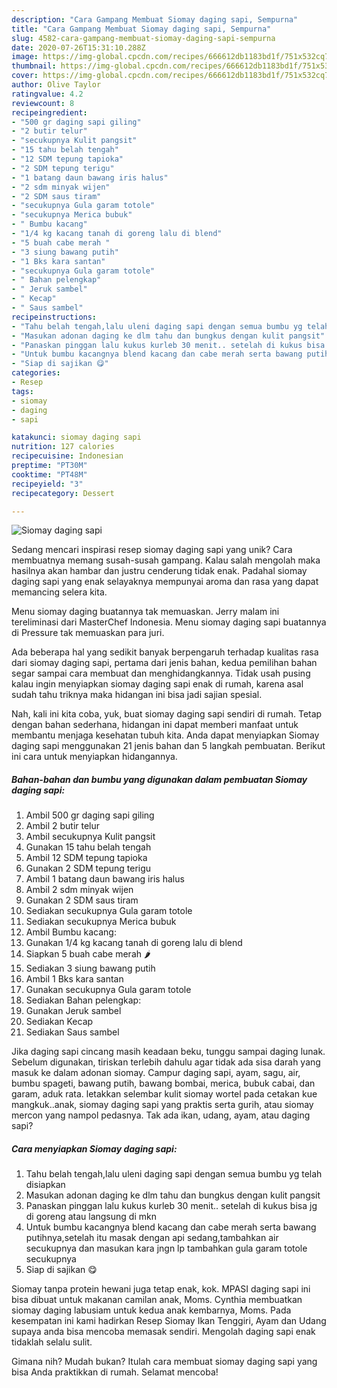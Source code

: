 ```yaml
---
description: "Cara Gampang Membuat Siomay daging sapi, Sempurna"
title: "Cara Gampang Membuat Siomay daging sapi, Sempurna"
slug: 4582-cara-gampang-membuat-siomay-daging-sapi-sempurna
date: 2020-07-26T15:31:10.288Z
image: https://img-global.cpcdn.com/recipes/666612db1183bd1f/751x532cq70/siomay-daging-sapi-foto-resep-utama.jpg
thumbnail: https://img-global.cpcdn.com/recipes/666612db1183bd1f/751x532cq70/siomay-daging-sapi-foto-resep-utama.jpg
cover: https://img-global.cpcdn.com/recipes/666612db1183bd1f/751x532cq70/siomay-daging-sapi-foto-resep-utama.jpg
author: Olive Taylor
ratingvalue: 4.2
reviewcount: 8
recipeingredient:
- "500 gr daging sapi giling"
- "2 butir telur"
- "secukupnya Kulit pangsit"
- "15 tahu belah tengah"
- "12 SDM tepung tapioka"
- "2 SDM tepung terigu"
- "1 batang daun bawang iris halus"
- "2 sdm minyak wijen"
- "2 SDM saus tiram"
- "secukupnya Gula garam totole"
- "secukupnya Merica bubuk"
- " Bumbu kacang"
- "1/4 kg kacang tanah di goreng lalu di blend"
- "5 buah cabe merah "
- "3 siung bawang putih"
- "1 Bks kara santan"
- "secukupnya Gula garam totole"
- " Bahan pelengkap"
- " Jeruk sambel"
- " Kecap"
- " Saus sambel"
recipeinstructions:
- "Tahu belah tengah,lalu uleni daging sapi dengan semua bumbu yg telah disiapkan"
- "Masukan adonan daging ke dlm tahu dan bungkus dengan kulit pangsit"
- "Panaskan pinggan lalu kukus kurleb 30 menit.. setelah di kukus bisa jg di goreng atau langsung di mkn"
- "Untuk bumbu kacangnya blend kacang dan cabe merah serta bawang putihnya,setelah itu masak dengan api sedang,tambahkan air secukupnya dan masukan kara jngn lp tambahkan gula garam totole secukupnya"
- "Siap di sajikan 😋"
categories:
- Resep
tags:
- siomay
- daging
- sapi

katakunci: siomay daging sapi 
nutrition: 127 calories
recipecuisine: Indonesian
preptime: "PT30M"
cooktime: "PT48M"
recipeyield: "3"
recipecategory: Dessert

---
```



![Siomay daging sapi](https://img-global.cpcdn.com/recipes/666612db1183bd1f/751x532cq70/siomay-daging-sapi-foto-resep-utama.jpg)

Sedang mencari inspirasi resep siomay daging sapi yang unik? Cara membuatnya memang susah-susah gampang. Kalau salah mengolah maka hasilnya akan hambar dan justru cenderung tidak enak. Padahal siomay daging sapi yang enak selayaknya mempunyai aroma dan rasa yang dapat memancing selera kita.

Menu siomay daging buatannya tak memuaskan. Jerry malam ini tereliminasi dari MasterChef Indonesia. Menu siomay daging sapi buatannya di Pressure tak memuaskan para juri.

Ada beberapa hal yang sedikit banyak berpengaruh terhadap kualitas rasa dari siomay daging sapi, pertama dari jenis bahan, kedua pemilihan bahan segar sampai cara membuat dan menghidangkannya. Tidak usah pusing kalau ingin menyiapkan siomay daging sapi enak di rumah, karena asal sudah tahu triknya maka hidangan ini bisa jadi sajian spesial.


Nah, kali ini kita coba, yuk, buat siomay daging sapi sendiri di rumah. Tetap dengan bahan sederhana, hidangan ini dapat memberi manfaat untuk membantu menjaga kesehatan tubuh kita. Anda dapat menyiapkan Siomay daging sapi menggunakan 21 jenis bahan dan 5 langkah pembuatan. Berikut ini cara untuk menyiapkan hidangannya.

<!--inarticleads1-->

##### Bahan-bahan dan bumbu yang digunakan dalam pembuatan Siomay daging sapi:

1. Ambil 500 gr daging sapi giling
1. Ambil 2 butir telur
1. Ambil secukupnya Kulit pangsit
1. Gunakan 15 tahu belah tengah
1. Ambil 12 SDM tepung tapioka
1. Gunakan 2 SDM tepung terigu
1. Ambil 1 batang daun bawang iris halus
1. Ambil 2 sdm minyak wijen
1. Gunakan 2 SDM saus tiram
1. Sediakan secukupnya Gula garam totole
1. Sediakan secukupnya Merica bubuk
1. Ambil  Bumbu kacang:
1. Gunakan 1/4 kg kacang tanah di goreng lalu di blend
1. Siapkan 5 buah cabe merah 🌶️
1. Sediakan 3 siung bawang putih
1. Ambil 1 Bks kara santan
1. Gunakan secukupnya Gula garam totole
1. Sediakan  Bahan pelengkap:
1. Gunakan  Jeruk sambel
1. Sediakan  Kecap
1. Sediakan  Saus sambel


Jika daging sapi cincang masih keadaan beku, tunggu sampai daging lunak. Sebelum digunakan, tiriskan terlebih dahulu agar tidak ada sisa darah yang masuk ke dalam adonan siomay. Campur daging sapi, ayam, sagu, air, bumbu spageti, bawang putih, bawang bombai, merica, bubuk cabai, dan garam, aduk rata. letakkan selembar kulit siomay wortel pada cetakan kue mangkuk..anak, siomay daging sapi yang praktis serta gurih, atau siomay mercon yang nampol pedasnya. Tak ada ikan, udang, ayam, atau daging sapi? 

<!--inarticleads2-->

##### Cara menyiapkan Siomay daging sapi:

1. Tahu belah tengah,lalu uleni daging sapi dengan semua bumbu yg telah disiapkan
1. Masukan adonan daging ke dlm tahu dan bungkus dengan kulit pangsit
1. Panaskan pinggan lalu kukus kurleb 30 menit.. setelah di kukus bisa jg di goreng atau langsung di mkn
1. Untuk bumbu kacangnya blend kacang dan cabe merah serta bawang putihnya,setelah itu masak dengan api sedang,tambahkan air secukupnya dan masukan kara jngn lp tambahkan gula garam totole secukupnya
1. Siap di sajikan 😋


Siomay tanpa protein hewani juga tetap enak, kok. MPASI daging sapi ini bisa dibuat untuk makanan camilan anak, Moms. Cynthia membuatkan siomay daging labusiam untuk kedua anak kembarnya, Moms. Pada kesempatan ini kami hadirkan Resep Siomay Ikan Tenggiri, Ayam dan Udang supaya anda bisa mencoba memasak sendiri. Mengolah daging sapi enak tidaklah selalu sulit. 

Gimana nih? Mudah bukan? Itulah cara membuat siomay daging sapi yang bisa Anda praktikkan di rumah. Selamat mencoba!
